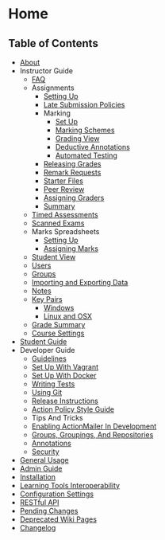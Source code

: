 # Home

## Table of Contents

- [About](About.md)
- Instructor Guide
    - [FAQ](Instructor-Guide--FAQ.md)
    - Assignments
        - [Setting Up](Instructor-Guide--Assignments--Setting-Up.md)
        - [Late Submission Policies](Instructor-Guide--Assignments--Late-Submission-Policies.md)
        - Marking
            - [Set Up](Instructor-Guide--Assignments--Marking--Set-Up.md)
            - [Marking Schemes](Instructor-Guide--Assignments--Marking--Marking-Schemes.md)
            - [Grading View](Instructor-Guide--Assignments--Marking--Grading-View.md)
            - [Deductive Annotations](Instructor-Guide--Assignments--Deductive-Annotations.md)
            - [Automated Testing](Instructor-Guide--Assignments--Automated-Testing.md)
        - [Releasing Grades](Instructor-Guide--Assignments--Releasing-Grades.md)
        - [Remark Requests](Instructor-Guide--Assignments--Remark-Requests.md)
        - [Starter Files](Instructor-Guide--Assignments--Starter-Files.md)
        - [Peer Review](Instructor-Guide--Assignments--Peer-Review.md)
        - [Assigning Graders](Instructor-Guide--Assignments--Assigning-Graders.md)
        - [Summary](Instructor-Guide--Assignments--Summary.md)
    - [Timed Assessments](Instructor-Guide--Timed-Assessments.md)
    - [Scanned Exams](Instructor-Guide--Scanned-Exams.md)
    - Marks Spreadsheets
        - [Setting Up](Instructor-Guide--Marks-Spreadsheets--Setting-Up.md)
        - [Assigning Marks](Instructor-Guide--Marks-Spreadsheets--Assigning-Marks.md)
    - [Student View](Instructor-Guide--Student-View.md)
    - [Users](Instructor-Guide--Users.md)
    - [Groups](Instructor-Guide--Groups.md)
    - [Importing and Exporting Data](Instructor-Guide--Importing-and-Exporting-Data.md)
    - [Notes](Instructor-Guide--Notes.md)
    - [Key Pairs](Key-Pairs.md)
        - [Windows](SSH_Keypair_Instructions_Windows.md)
        - [Linux and OSX](SSH_Keypair_Instructions_Linux-OSX.md)
    - [Grade Summary](Instructor-Guide--Grade-Summary.md)
    - [Course Settings](Instructor-Guide--Course-Settings.md)
- [Student Guide](Student-Guide.md)
- Developer Guide
    - [Guidelines](Developer-Guide--Guidelines.md)
    - [Set Up With Vagrant](Developer-Guide--Set-Up-With-Vagrant.md)
    - [Set Up With Docker](Developer-Guide--Set-Up-With-Docker.md)
    - [Writing Tests](Developer-Guide--Writing-Tests.md)
    - [Using Git](Developer-Guide--Setting-up-Git.md)
    - [Release Instructions](Developer-Guide--Release-Instructions.md)
    - [Action Policy Style Guide](Developer-Guide--Action-Policy-Style-Guide.md)
    - Tips And Tricks
    - [Enabling ActionMailer In Development](Developer-Guide--Tips-And-Tricks--Enabling-ActionMailer-In-Development.md)
    - [Groups, Groupings, And Repositories](Developer-Guide--Tips-And-Tricks--Groups-Groupings-And-Repositories.md)
    - [Annotations](Developer-Guide--Tips-And-Tricks--Annotations.md)
    - [Security](Developer-Guide--Tips-And-Tricks--Security.md)
- [General Usage](General-Usage.md)
- [Admin Guide](Admin-Guide.md)
- [Installation](Installation.md)
- [Learning Tools Interoperability](Learning-Tools-Interoperability.md)
- [Configuration Settings](Configuration.md)
- [RESTful API](RESTful-API.md)
- [Pending Changes](Pending-Changes.md)
- [Deprecated Wiki Pages](Deprecated-wiki-pages.md)
- [Changelog](../blob/release/Changelog.md)

